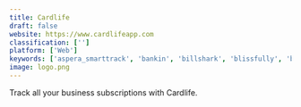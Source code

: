 ```yaml
---
title: Cardlife
draft: false 
website: https://www.cardlifeapp.com
classification: ['']
platform: ['Web']
keywords: ['aspera_smarttrack', 'bankin', 'billshark', 'blissfully', 'bobby', 'butter_-_subscriptions_hub', 'cleanshelf', 'g2_track', 'outflow', 'servicenow_software_asset_management', 'siftery_track', 'software_manager', 'softwarekey_licensing_system', 'subcentral', 'subscriptme', 'subtrk', 'travelstop', 'trim', 'truebill', 'vizor', 'vendorhawk', 'zylo']
image: logo.png
---
```

Track all your business subscriptions with Cardlife.
